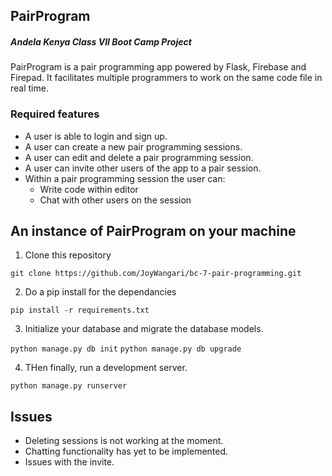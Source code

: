 ## PairProgram
##### Andela Kenya Class VII Boot Camp Project

PairProgram is a pair programming app powered by Flask, Firebase and Firepad. It facilitates multiple programmers to work on the same code file in real time.

### Required features

* A user is able to login and sign up.
* A user can create a new pair programming sessions.
* A user can edit and delete a pair programming session.
* A user can invite other users of the app to a pair session.
* Within a pair programming session the user can:
	* Write code within editor
	* Chat with other users on the session

## An instance of PairProgram on your machine

1. Clone this repository

`git clone https://github.com/JoyWangari/bc-7-pair-programming.git`

2. Do a pip install for the dependancies

`pip install -r requirements.txt`

3. Initialize your database and migrate the database models.

`python manage.py db init`
`python manage.py db upgrade`

4. THen finally, run a development server.

`python manage.py runserver`

## Issues

* Deleting sessions is not working at the moment.
* Chatting functionality has yet to be implemented.
* Issues with the invite.

